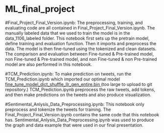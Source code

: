 # ML_final_project

#Final_Project_Final_Version.ipynb:
The preprocessing, training, and evaluating code are all contained in Final_Project_Final_Version.ipynb. The manually labeled data that we used to train the model is in the data_1106_labeled folder. This notebook first sets up the pretrain model, define training and evaluation function. Then it imports and preprocess the data. The model is then fine-tuned using the tokenized and clean datasets.  The comparison and evaluation between Fine-tuned & Pre-trained model, non Fine-tuned & Pre-trained model, and non Fine-tuned & non Pre-trained model are also performed in this notebook. 


#TCM_Prediction.ipynb:
To make prediction on tweets, run the TCM_Prediction.ipynb which imported our optimal model [fine_tune_model_dict_shuffle_llr_gen_entire.bin ](https://drive.google.com/file/d/1--7Va7et8ep0IF-FrHn2kxvrZ8I60dtu/view?usp=sharing) (too large to upload to git repository.) TCM_Prediction.ipynb preprocess the raw tweets, add tokens, and then make predictions on the tweets and also produce visualization.

#Sentimental_Anlysis_Data_Preprocessing.ipynb:
This notebook only preprocess and tokenize the tweets for training. The Final_Project_Final_Version.ipynb contains the same code that this notebook has. Sentimental_Anlysis_Data_Preprocessing.ipynb was used to produce the graph and data example that were used in our final presentation.
